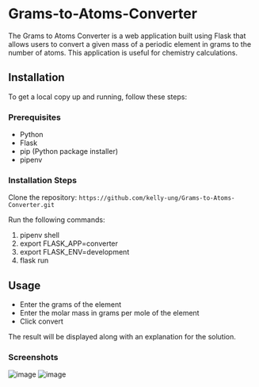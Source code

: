 # Grams-to-Atoms-Converter
The Grams to Atoms Converter is a web application built using Flask that allows users to convert a given mass of a periodic element in grams to the number of atoms. This application is useful for chemistry calculations.

## Installation
To get a local copy up and running, follow these steps:

### Prerequisites
- Python 
- Flask
- pip (Python package installer)
- pipenv

### Installation Steps
Clone the repository:
`https://github.com/kelly-ung/Grams-to-Atoms-Converter.git`

Run the following commands:
1. pipenv shell
2. export FLASK_APP=converter
3. export FLASK_ENV=development
4. flask run

## Usage
- Enter the grams of the element
- Enter the molar mass in grams per mole of the element
- Click convert

The result will be displayed along with an explanation for the solution.

### Screenshots
![image](https://github.com/kelly-ung/Grams-to-Atoms-Converter/assets/160653037/f0ca4768-04e1-471f-a674-72c35d5c2e6a)
![image](https://github.com/kelly-ung/Grams-to-Atoms-Converter/assets/160653037/f03a460d-ccf6-4141-b07c-2a6a2eb6496f)



